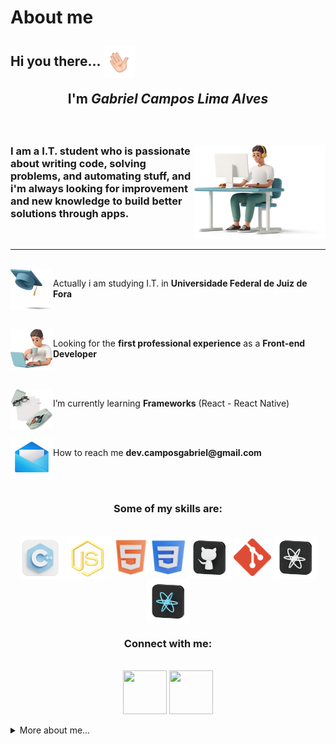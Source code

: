 #   About me

<h2 align="left">Hi you there... <img align="center" width="50px" height="50px" src="./plus/hello.gif" alt=""><br><p align="center">I'm <i>Gabriel Campos Lima Alves</i></p></h2>

<br>
<div>
<img width="210px" height="150px" align="right" src="./plus/me.png" alt="">

<h3 align="left" > I am a I.T. student who is passionate about writing code, solving problems, and automating stuff, and i'm always looking for improvement and new knowledge to build better solutions through apps.</h3>
</div>
<br>
<hr>

<br>
<img align="left" src="./plus/yy.png" alt="" width="68px" height="65px"> <p>Actually i am studying I.T. in <b>Universidade Federal de Juiz de Fora</b></p>
<br>
<br>
<img align="left" src="./plus/zz.png" alt="" width="68px" height="65px"><p>Looking for the <b>first professional experience</b> as a <b>Front-end Developer</b></p>
<br>
<br>
<img align="left" src="./plus\a.png" alt="" width="68px" height="65px">
<p>I’m currently learning <b>Frameworks</b> (React - React Native)</p>
<br>
<br>
<img align="left" src="./plus\b.png" alt="" width="68px" height="65px">
<p> How to reach me <b>dev.camposgabriel@gmail.com</b></p>
<br>
<br>

<div align="center">
<h3> Some of my skills are: </h3>
<br>
<img align="center" src="./plus\Languages\cpp.png" alt="" width="70px" height="70px">
<img align="center" src="./plus\Languages\jss.png" alt="" width="75px" height="70px">
<img align="center" src="./plus\Languages\html.png" alt="" width="55px" height="60px">
<img align="center" src="./plus\Languages\css.png" alt="" width="55px" height="56px">
<img align="center" src="./plus\Languages\git.png" alt="" width="70px" height="70px">
<img align="center" src="./plus\Languages\gitg.png" alt="" width="60px" height="60px">
<img align="center" src="./plus\Languages\react.png" alt="" width="70px" height="70px">
<img align="center" src="./plus\Languages\reactN.png" alt="" width="70px" height="70px">

</div>

<div align="center">
<h3>Connect with me: </h3>
<br>
<a align="center" href="https://instagram.com/dev.camposg" target="_blank"><img align="center" src="./plus\ig.png" alt="" width="70px" height="70px"></a>
<a align="center" href="https://www.linkedin.com/in/gabriel-campos-lima-alves-947554249/" target="_blank"><img align="center" src="./plus\in.png" alt="" width="70px" height="70px"></a>
</div>
<br>


<div align="left">
<details>
  <summary>More about me...</summary>
  <p><h4>Fun facts: </h4> 
  <h5>I also produce <a href="https://www.youtube.com/channel/UCg8K-3VphWMQ4NsOvlYjF9g" target="_blank" > songs </a></h5> 
  </p>
</details>
</div>